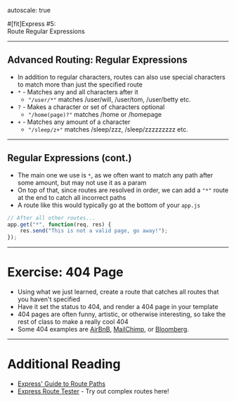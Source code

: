 autoscale: true

#[fit]Express #5:<br/>Route Regular Expressions

---

## Advanced Routing: Regular Expressions

* In addition to regular characters, routes can also use special characters to match more than just the specified route
* `*` - Matches any and all characters after it
  * `"/user/*"` matches /user/will, /user/tom, /user/betty etc.
* `?` - Makes a character or set of characters optional
  * `"/home(page)?"` matches /home or /homepage
* `+` - Matches any amount of a character
  * `"/sleep/z+"` matches /sleep/zzz, /sleep/zzzzzzzzz etc.

---

## Regular Expressions (cont.)

* The main one we use is `*`, as we often want to match any path after some amount, but may not use it as a param
* On top of that, since routes are resolved in order, we can add a `"*"` route at the end to catch all incorrect paths
* A route like this would typically go at the bottom of your `app.js`

```js
// After all other routes...
app.get("*", function(req, res) {
	res.send("This is not a valid page, go away!");
});
```

---

# Exercise: 404 Page

* Using what we just learned, create a route that catches all routes that you haven't specified
* Have it set the status to 404, and render a 404 page in your template
* 404 pages are often funny, artistic, or otherwise interesting, so take the rest of class to make a really cool 404
* Some 404 examples are [AirBnB](https://www.airbnb.com/404), [MailChimp](http://www.mailchimp.com/404), or [Bloomberg](https://www.bloomberg.com/404).

---

# Additional Reading

* [Express' Guide to Route Paths](https://expressjs.com/en/guide/routing.html#route-paths)
* [Express Route Tester](http://forbeslindesay.github.io/express-route-tester/) - Try out complex routes here!
